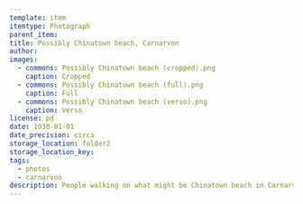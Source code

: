 ```yaml
---
template: item
itemtype: Photograph
parent_item: 
title: Possibly Chinatown beach, Carnarvon
author: 
images:
  - commons: Possibly Chinatown beach (cropped).png
    caption: Cropped
  - commons: Possibly Chinatown beach (full).png
    caption: Full
  - commons: Possibly Chinatown beach (verso).png
    caption: Verso
license: pd
date: 1930-01-01
date_precision: circa
storage_location: folder2
storage_location_key: 
tags:
  - photos
  - carnarvon
description: People walking on what might be Chinatown beach in Carnarvon, Western Australia.
---
```

